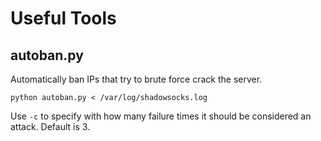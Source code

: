 Useful Tools
===========

autoban.py
----------

Automatically ban IPs that try to brute force crack the server.

    python autoban.py < /var/log/shadowsocks.log

Use `-c` to specify with how many failure times it should be considered an
attack. Default is 3.
